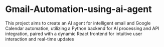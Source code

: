 # Gmail-Automation-using-ai-agent
This project aims to create an AI agent for intelligent email and Google Calendar automation, utilizing a Python backend for AI processing and API integration, paired with a dynamic React frontend for intuitive user interaction and real-time updates
